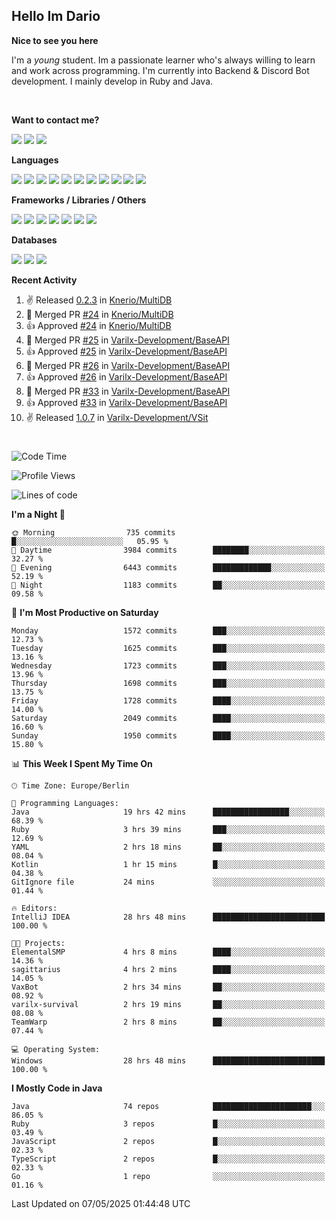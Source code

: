 <h2>Hello Im Dario</h2>

**Nice to see you here**

I'm a *young* student. Im a passionate learner who's always willing to learn and work across
programming. I'm currently into Backend & Discord Bot development. I mainly develop in Ruby and Java.

<br/>

**Want to contact me?**

<a href="https://github.com/knerio"><img src="https://img.shields.io/badge/-Github-blue?style=for-the-badge&logo=github&logoColor=white"/></a> <a href="https://discord.com/users/639416958923702292"><img src="https://img.shields.io/badge/-knerio-blue?style=for-the-badge&logo=discord&logoColor=white"/></a> <a href="https://twitch.tv/dopalos_"><img src="https://img.shields.io/badge/-twitch-blue?style=for-the-badge&logo=twitch&logoColor=white"/></a>

**Languages**

<img src="https://img.shields.io/badge/-Java-blue?style=for-the-badge&logo=java&logoColor=white"/> <img src="https://img.shields.io/badge/-Ruby-blue?style=for-the-badge&logo=Ruby&logoColor=white"/> <img src="https://img.shields.io/badge/-Git-blue?style=for-the-badge&logo=Git&logoColor=white"/> <img src="https://img.shields.io/badge/-HTML-blue?style=for-the-badge&logo=html5&logoColor=white"/> <img src="https://img.shields.io/badge/-CSS-blue?style=for-the-badge&logo=CSS3&logoColor=white"/> <img src="https://img.shields.io/badge/-Javascript-blue?style=for-the-badge&logo=javascript&logoColor=white"/> <img src="https://img.shields.io/badge/-Typescript-blue?style=for-the-badge&logo=TypeScript&logoColor=white"/> <img src="https://img.shields.io/badge/-Kotlin-blue?style=for-the-badge&logo=kotlin&logoColor=white"/> <img src="https://img.shields.io/badge/-SQL-blue?style=for-the-badge&logo=MYSQL&logoColor=white"/> <img src="https://img.shields.io/badge/-Markdown-blue?style=for-the-badge&logo=Markdown&logoColor=white"/> <img src="https://img.shields.io/badge/-JSON-blue?style=for-the-badge&logo=JSON&logoColor=white"/>
<br/>

 **Frameworks / Libraries / Others**

<img src="https://img.shields.io/badge/-Ruby_On_Rails-blue?style=for-the-badge&logo=ruby-on-rails&logoColor=white"/> <img src="https://img.shields.io/badge/-JDA-blue?style=for-the-badge&logo=JDA&logoColor=white"/> <img src="https://img.shields.io/badge/-Bootstrap-blue?style=for-the-badge&logo=Bootstrap&logoColor=white"/> <img src="https://img.shields.io/badge/-Node.JS-blue?style=for-the-badge&logo=node.js&logoColor=white"/> <img src="https://img.shields.io/badge/-React-blue?style=for-the-badge&logo=React&logoColor=white"/> <img src="https://img.shields.io/badge/-Express-blue?style=for-the-badge&logo=Express&logoColor=white"/> <img src="https://img.shields.io/badge/-Next.Js-blue?style=for-the-badge&logo=Next.Js&logoColor=white"/>

**Databases**

<img src="https://img.shields.io/badge/-MongoDB-blue?style=for-the-badge&logo=mongodb&logoColor=white"/> <img src="https://img.shields.io/badge/-MariaDB-blue?style=for-the-badge&logo=MariaDB&logoColor=white"/>
<img src="https://img.shields.io/badge/-PostgreSQL-blue?style=for-the-badge&logo=PostgreSQl&logoColor=white"/>

**Recent Activity**

<!--RECENT_ACTIVITY:start-->
1. ✌️ Released [0.2.3](https://github.com/Knerio/MultiDB/releases/tag/0.2.3) in [Knerio/MultiDB](https://github.com/Knerio/MultiDB)<br>
2. 🎉 Merged PR [#24](https://github.com/Knerio/MultiDB/pull/24) in [Knerio/MultiDB](https://github.com/Knerio/MultiDB)<br>
3. 👍 Approved [#24](https://github.com/Knerio/MultiDB/pull/24#pullrequestreview-2818406063) in [Knerio/MultiDB](https://github.com/Knerio/MultiDB)<br>
4. 🎉 Merged PR [#25](https://github.com/Varilx-Development/BaseAPI/pull/25) in [Varilx-Development/BaseAPI](https://github.com/Varilx-Development/BaseAPI)<br>
5. 👍 Approved [#25](https://github.com/Varilx-Development/BaseAPI/pull/25#pullrequestreview-2815714838) in [Varilx-Development/BaseAPI](https://github.com/Varilx-Development/BaseAPI)<br>
6. 🎉 Merged PR [#26](https://github.com/Varilx-Development/BaseAPI/pull/26) in [Varilx-Development/BaseAPI](https://github.com/Varilx-Development/BaseAPI)<br>
7. 👍 Approved [#26](https://github.com/Varilx-Development/BaseAPI/pull/26#pullrequestreview-2815714460) in [Varilx-Development/BaseAPI](https://github.com/Varilx-Development/BaseAPI)<br>
8. 🎉 Merged PR [#33](https://github.com/Varilx-Development/BaseAPI/pull/33) in [Varilx-Development/BaseAPI](https://github.com/Varilx-Development/BaseAPI)<br>
9. 👍 Approved [#33](https://github.com/Varilx-Development/BaseAPI/pull/33#pullrequestreview-2815713898) in [Varilx-Development/BaseAPI](https://github.com/Varilx-Development/BaseAPI)<br>
10. ✌️ Released [1.0.7](https://github.com/Varilx-Development/VSit/releases/tag/1.0.7) in [Varilx-Development/VSit](https://github.com/Varilx-Development/VSit)<br>
<!--RECENT_ACTIVITY:end-->
 
#

<!--START_SECTION:waka-->
![Code Time](http://img.shields.io/badge/Code%20Time-1%2C118%20hrs%202%20mins-blue)

![Profile Views](http://img.shields.io/badge/Profile%20Views-0-blue)

![Lines of code](https://img.shields.io/badge/From%20Hello%20World%20I%27ve%20Written-949.8%20thousand%20lines%20of%20code-blue)

**I'm a Night 🦉** 

```text
🌞 Morning                735 commits         █░░░░░░░░░░░░░░░░░░░░░░░░   05.95 % 
🌆 Daytime                3984 commits        ████████░░░░░░░░░░░░░░░░░   32.27 % 
🌃 Evening                6443 commits        █████████████░░░░░░░░░░░░   52.19 % 
🌙 Night                  1183 commits        ██░░░░░░░░░░░░░░░░░░░░░░░   09.58 % 
```
📅 **I'm Most Productive on Saturday** 

```text
Monday                   1572 commits        ███░░░░░░░░░░░░░░░░░░░░░░   12.73 % 
Tuesday                  1625 commits        ███░░░░░░░░░░░░░░░░░░░░░░   13.16 % 
Wednesday                1723 commits        ███░░░░░░░░░░░░░░░░░░░░░░   13.96 % 
Thursday                 1698 commits        ███░░░░░░░░░░░░░░░░░░░░░░   13.75 % 
Friday                   1728 commits        ████░░░░░░░░░░░░░░░░░░░░░   14.00 % 
Saturday                 2049 commits        ████░░░░░░░░░░░░░░░░░░░░░   16.60 % 
Sunday                   1950 commits        ████░░░░░░░░░░░░░░░░░░░░░   15.80 % 
```


📊 **This Week I Spent My Time On** 

```text
🕑︎ Time Zone: Europe/Berlin

💬 Programming Languages: 
Java                     19 hrs 42 mins      █████████████████░░░░░░░░   68.39 % 
Ruby                     3 hrs 39 mins       ███░░░░░░░░░░░░░░░░░░░░░░   12.69 % 
YAML                     2 hrs 18 mins       ██░░░░░░░░░░░░░░░░░░░░░░░   08.04 % 
Kotlin                   1 hr 15 mins        █░░░░░░░░░░░░░░░░░░░░░░░░   04.38 % 
GitIgnore file           24 mins             ░░░░░░░░░░░░░░░░░░░░░░░░░   01.44 % 

🔥 Editors: 
IntelliJ IDEA            28 hrs 48 mins      █████████████████████████   100.00 % 

🐱‍💻 Projects: 
ElementalSMP             4 hrs 8 mins        ████░░░░░░░░░░░░░░░░░░░░░   14.36 % 
sagittarius              4 hrs 2 mins        ████░░░░░░░░░░░░░░░░░░░░░   14.05 % 
VaxBot                   2 hrs 34 mins       ██░░░░░░░░░░░░░░░░░░░░░░░   08.92 % 
varilx-survival          2 hrs 19 mins       ██░░░░░░░░░░░░░░░░░░░░░░░   08.08 % 
TeamWarp                 2 hrs 8 mins        ██░░░░░░░░░░░░░░░░░░░░░░░   07.44 % 

💻 Operating System: 
Windows                  28 hrs 48 mins      █████████████████████████   100.00 % 
```

**I Mostly Code in Java** 

```text
Java                     74 repos            ██████████████████████░░░   86.05 % 
Ruby                     3 repos             █░░░░░░░░░░░░░░░░░░░░░░░░   03.49 % 
JavaScript               2 repos             █░░░░░░░░░░░░░░░░░░░░░░░░   02.33 % 
TypeScript               2 repos             █░░░░░░░░░░░░░░░░░░░░░░░░   02.33 % 
Go                       1 repo              ░░░░░░░░░░░░░░░░░░░░░░░░░   01.16 % 
```




 Last Updated on 07/05/2025 01:44:48 UTC
<!--END_SECTION:waka-->

